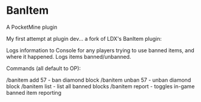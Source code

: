 # BanItem
A PocketMine plugin

My first attempt at plugin dev... a fork of LDX's BanItem plugin:
 
Logs information to Console for any players trying to use banned items, and where it happened.
Logs items banned/unbanned.

Commands (all default to OP):

/banitem add 57 - ban diamond block
/banitem unban 57 - unban diamond block
/banitem list - list all banned blocks
/banitem report - toggles in-game banned item reporting
